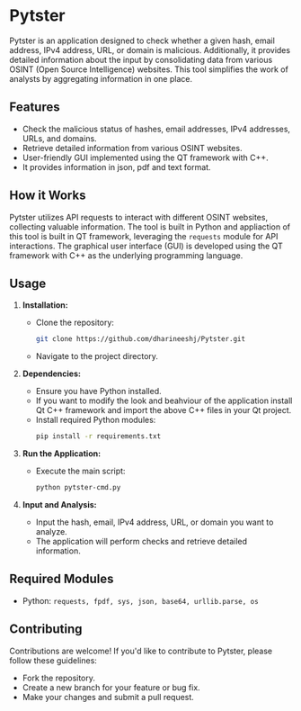 # Pytster

Pytster is an application designed to check whether a given hash, email address, IPv4 address, URL, or domain is malicious. Additionally, it provides detailed information about the input by consolidating data from various OSINT (Open Source Intelligence) websites. This tool simplifies the work of analysts by aggregating information in one place.

## Features

- Check the malicious status of hashes, email addresses, IPv4 addresses, URLs, and domains.
- Retrieve detailed information from various OSINT websites.
- User-friendly GUI implemented using the QT framework with C++.
- It provides information in json, pdf and text format.

## How it Works

Pytster utilizes API requests to interact with different OSINT websites, collecting valuable information. The tool is built in Python and appliaction of this tool is built in QT framework, leveraging the `requests` module for API interactions. The graphical user interface (GUI) is developed using the QT framework with C++ as the underlying programming language.

## Usage

1. **Installation:**
   - Clone the repository:
     ```bash
     git clone https://github.com/dharineeshj/Pytster.git
     ```
   - Navigate to the project directory.

2. **Dependencies:**
   - Ensure you have Python installed.
   - If you want to modify the look and beahviour of the application install Qt C++ framework and import the above C++ files in your Qt project.
   - Install required Python modules:
     ```bash
     pip install -r requirements.txt
     ```

3. **Run the Application:**
   - Execute the main script:
     ```bash
     python pytster-cmd.py
     ```

4. **Input and Analysis:**
   - Input the hash, email, IPv4 address, URL, or domain you want to analyze.
   - The application will perform checks and retrieve detailed information.

## Required Modules

- Python: `requests, fpdf, sys, json, base64, urllib.parse, os`

## Contributing

Contributions are welcome! If you'd like to contribute to Pytster, please follow these guidelines:
- Fork the repository.
- Create a new branch for your feature or bug fix.
- Make your changes and submit a pull request.

